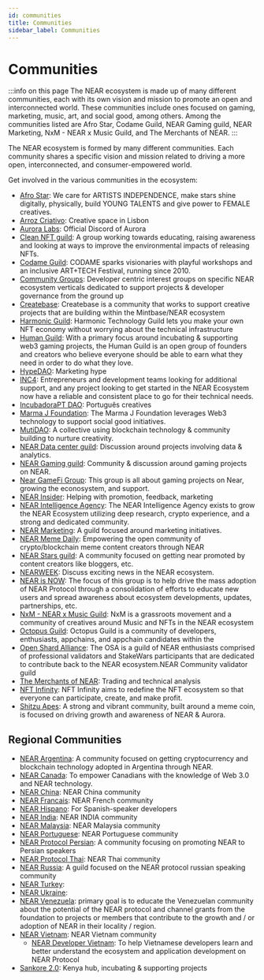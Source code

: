 ```yaml
---
id: communities
title: Communities
sidebar_label: Communities
---
```


# Communities

:::info on this page
The NEAR ecosystem is made up of many different communities, each with its own vision and mission to promote an open and interconnected world. These communities include ones focused on gaming, marketing, music, art, and social good, among others. Among the communities listed are Afro Star, Codame Guild, NEAR Gaming guild, NEAR Marketing, NxM - NEAR x Music Guild, and The Merchants of NEAR.
:::

The NEAR ecosystem is formed by many different communities. Each community shares a specific vision and mission related to driving a more open, interconnected, and consumer-empowered world. 

Get involved in the various communities in the ecosystem: 

* [Afro Star](https://t.me/afrostarguild): We care for ARTISTS INDEPENDENCE, make stars shine digitally, physically, build YOUNG TALENTS and give power to FEMALE creatives.
* [Arroz Criativo](https://t.me/arrozcriativo): Creative space in Lisbon
* [Aurora Labs](https://discord.gg/y6dN9ETTVG): Official Discord of Aurora
* [Clean NFT guild](https://discord.gg/DpF4g2eWha): A group working towards educating, raising awareness and looking at ways to improve the environmental impacts of releasing NFTs.
* [Codame Guild](https://t.me/codame_art_tech): CODAME sparks visionaries with playful workshops and an inclusive ART+TECH Festival, running since 2010.
* [Community Groups](https://docs.nearbuilders.com/community-groups/): Developer centric interest groups on specific NEAR ecosystem verticals dedicated to support projects & developer governance from the ground up
* [Createbase](https://t.me/creatorsNEAR): Createbase is a community that works to support creative projects that are building within the Mintbase/NEAR ecosystem
* [Harmonic Guild](https://www.harmonicguild.io/): Harmonic Technology Guild lets you make your own NFT economy without worrying about the technical infrastructure
* [Human Guild](https://t.me/HumanGuildNear): With a primary focus around incubating & supporting web3 gaming projects, the Human Guild is an open group of founders and creators who believe everyone should be able to earn what they need in order to do what they love.
* [HypeDAO](https://t.me/hypedao): Marketing hype
* [INC4](https://inc4.net/near-guild-team/): Entrepreneurs and development teams looking for additional support, and any project looking to get started in the NEAR Ecosystem now have a reliable and consistent place to go for their technical needs.
* [IncubadoraPT DAO](https://t.me/joinchat/0eMzpguax6c2Yjc0): Português creatives
* [Marma J Foundation](https://t.me/marmajdao): The Marma J Foundation leverages Web3 technology to support social good initiatives.
* [MutiDAO](https://t.me/joinchat/T7ZyEUtQ0EQzNDA0): A collective using blockchain technology & community building to nurture creativity.
* [NEAR Data center guild](https://t.me/joinchat/VF7l9wGIS3UzZDcx): Discussion around projects involving data & analytics.
* [NEAR Gaming guild](https://t.me/NearGamesChat): Community & discussion around gaming projects on NEAR.
* [Near GameFi Group](https://t.me/+JGpzQIiKnTtlYzg0): This group is all about gaming projects on Near, growing the econosystem, and support.
* [NEAR Insider](https://t.me/nearinsider_chat): Helping with promotion, feedback, marketing
* [NEAR Intelligence Agency](https://nearintelligence.agency): The NEAR Intelligence Agency exists to grow the NEAR Ecosystem utilizing deep research, crypto experience, and a strong and dedicated community.
* [NEAR Marketing](https://t.me/DiscoverNEAR): A guild focused around marketing initiatives.
* [NEAR Meme Daily](https://discord.gg/vByU5q224g): Empowering the open community of crypto/blockchain meme content creators through NEAR
* [NEAR Stars guild](https://t.me/nearstarsguild): A community focused on getting near promoted by content creators like bloggers, etc. 
* [NEARWEEK](https://t.me/nearweek): Discuss exciting news in the NEAR ecosystem.
* [NEAR is NOW](https://t.me/NEARisNOW): The focus of this group is to help drive the mass adoption of NEAR Protocol through a consolidation of efforts to educate new users and spread awareness about ecosystem developments, updates, partnerships, etc. 
* [NxM - NEAR x Music Guild](https://t.me/joinchat/H7iKol-2HgZXNEl9): NxM is a grassroots movement and a community of creatives around Music and NFTs in the NEAR ecosystem
* [Octopus Guild](https://t.me/octopusnetwork): Octopus Guild is a community of developers, enthusiasts, appchains, and appchain candidates within the 
* [Open Shard Alliance](https://discord.gg/uvVhKxbCaz): The OSA is a guild of NEAR enthusiasts comprised of professional validators and StakeWars participants that are dedicated to contribute back to the NEAR ecosystem.NEAR Community validator guild
* [The Merchants of NEAR](https://t.me/joinchat/9p64iHVo1e41ZjBh): Trading and technical analysis
* [NFT Infinity](https://t.me/nftinfinity): NFT Infinity aims to redefine the NFT ecosystem so that everyone can participate, create, and make profit.
* [Shitzu Apes](https://t.me/ShitzuApes): A strong and vibrant community, built around a meme coin, is focused on driving growth and awareness of NEAR & Aurora.


## Regional Communities

* [NEAR Argentina](https://t.me/NEARargentina): A community focused on getting cryptocurrency and blockchain technology adopted in Argentina through NEAR.
* [NEAR Canada](https://nearcanada.com): To empower Canadians with the knowledge of Web 3.0 and NEAR technology.
* [NEAR China](https://t.me/NEAR_China): NEAR China community
* [NEAR Francais](https://t.me/NearFrancais): NEAR French community
* [NEAR Hispano](http://t.me/NEARHispano): For Spanish-speaker developers
* [NEAR India](https://t.me/cryptonear_IN): NEAR INDIA community
* [NEAR Malaysia](https://t.me/NEAR_Malaysia): NEAR Malaysia community
* [NEAR Portuguese](https://t.me/near_pt): NEAR Portuguese community
* [NEAR Protocol Persian](https://t.me/NEARProtocol_persian): A community focusing on promoting NEAR to Persian speakers 
* [NEAR Protocol Thai](https://t.me/nearthaicommunity): NEAR Thai community
* [NEAR Russia](https://t.me/near_protocol): A guild focused on the NEAR protocol russian speaking community
* [NEAR Turkey](https://t.me/near_tr):
* [NEAR Ukraine](https://t.me/nearprotocolua):
* [NEAR Venezuela](https://t.me/NearVenezuela): primary goal is to educate the Venezuelan community about the potential of the NEAR protocol and channel grants from the foundation to projects or members that contribute to the growth and / or adoption of NEAR in their locality / region.
* [NEAR Vietnam](https://t.me/nearvietnamofficial): NEAR Vietnam community
  * [NEAR Developer Vietnam](https://t.me/neardev_vncommuity): To help Vietnamese developers learn and better understand the ecosystem and application development on NEAR Protocol
* [Sankore 2.0](https://t.me/sankore2): Kenya hub, incubating & supporting projects
